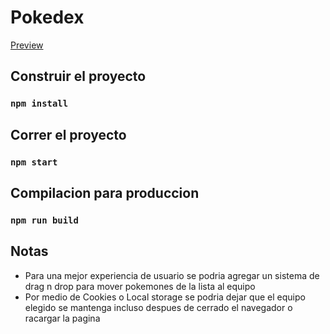 # Pokedex

[Preview](https://react-pokedex-murex.vercel.app/)

## Construir el proyecto

### `npm install`

## Correr el proyecto

### `npm start`

## Compilacion para produccion

### `npm run build`

## Notas

- Para una mejor experiencia de usuario se podria agregar un sistema de drag n drop para mover pokemones de la lista al equipo
- Por medio de Cookies o Local storage se podria dejar que el equipo elegido se mantenga incluso despues de cerrado el navegador o racargar la pagina
